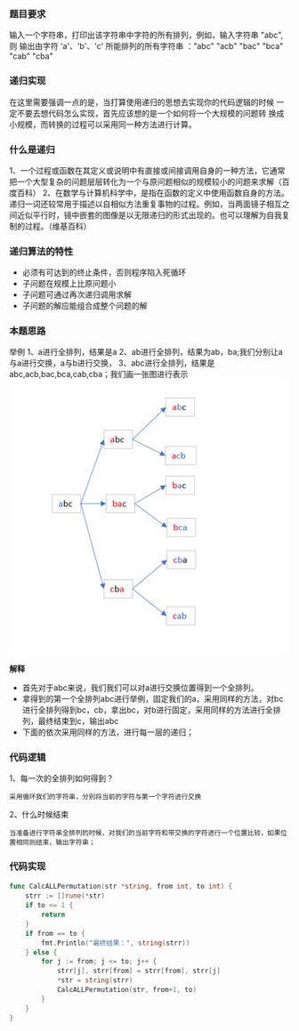 ### 题目要求

输入一个字符串，打印出该字符串中字符的所有排列，例如，输入字符串 "abc",则
输出由字符 'a'、'b'、'c' 所能排列的所有字符串 ："abc" "acb" "bac" "bca" "cab" "cba"
###  递归实现
在这里需要强调一点的是，当打算使用递归的思想去实现你的代码逻辑的时候
一定不要去想代码怎么实现，首先应该想的是一个如何将一个大规模的问题转
换成小规模，而转换的过程可以采用同一种方法进行计算。

### 什么是递归
1、一个过程或函数在其定义或说明中有直接或间接调用自身的一种方法，它通常把一个大型复杂的问题层层转化为一个与原问题相似的规模较小的问题来求解（百度百科）
2、在数学与计算机科学中，是指在函数的定义中使用函数自身的方法。递归一词还较常用于描述以自相似方法重复事物的过程。例如，当两面镜子相互之间近似平行时，镜中嵌套的图像是以无限递归的形式出现的。也可以理解为自我复制的过程。（维基百科）

### 递归算法的特性
- 必须有可达到的终止条件，否则程序陷入死循环
- 子问题在规模上比原问题小
- 子问题可通过再次递归调用求解
- 子问题的解应能组合成整个问题的解

### 本题思路
举例 
1、a进行全排列，结果是a
2、ab进行全排列，结果为ab，ba;我们分别让a与a进行交换，a与b进行交换，
3、abc进行全排列，结果是abc,acb,bac,bca,cab,cba；我们画一张图进行表示 
<br />
![abc全排列](./../../img/abc全排列.png)
<br />

**解释**
- 首先对于abc来说，我们我们可以对a进行交换位置得到一个全排列。
- 拿得到的第一个全排列abc进行举例，固定我们的a，采用同样的方法，对bc进行全排列得到bc，cb，拿出bc，对b进行固定，采用同样的方法进行全排列，最终结束到c，输出abc
- 下面的依次采用同样的方法，进行每一层的递归；

### 代码逻辑
1、每一次的全排列如何得到？
```
采用循环我们的字符串，分别将当前的字符与第一个字符进行交换
```
2、什么时候结束
```
当准备进行字符串全排列的时候，对我们的当前字符和带交换的字符进行一个位置比较，如果位置相同则结束，输出字符串；
```

### 代码实现
```go
func CalcALLPermutation(str *string, from int, to int) {
	strr := []rune(*str)
	if to <= 1 {
		return
	}
	if from == to {
		fmt.Println("最终结果：", string(strr))
	} else {
		for j := from; j <= to; j++ {
			strr[j], strr[from] = strr[from], strr[j]
			*str = string(strr)
			CalcALLPermutation(str, from+1, to)
		}
	}
}
```